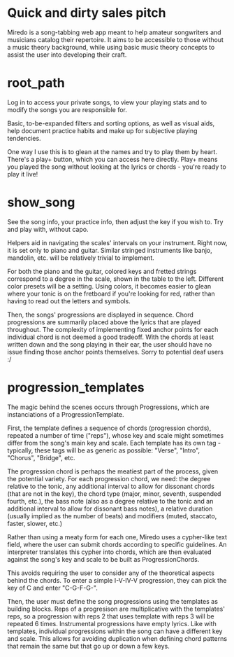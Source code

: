 # Quick and dirty sales pitch
Miredo is a song-tabbing web app meant to help amateur songwriters and musicians catalog their repertoire. It aims to be accessible to those without a music theory background, while using basic music theory concepts to assist the user into developing their craft.

# root_path
Log in to access your private songs, to view your playing stats and to modify the songs you are responsible for.

Basic, to-be-expanded filters and sorting options, as well as visual aids, help document practice habits and make up for subjective playing tendencies.

One way I use this is to glean at the names and try to play them by heart. There's a play+ button, which you can access here directly. Play+ means you played the song without looking at the lyrics or chords - you're ready to play it live!

# show_song
See the song info, your practice info, then adjust the key if you wish to. Try and play with, without capo.

Helpers aid in navigating the scales' intervals on your instrument. Right now, it is set only to piano and guitar. Similar stringed instruments like banjo, mandolin, etc. will be relatively trivial to implement.

For both the piano and the guitar, colored keys and fretted strings correspond to a degree in the scale, shown in the table to the left. Different color presets will be a setting. Using colors, it becomes easier to glean where your tonic is on the fretboard if you're looking for red, rather than having to read out the letters and symbols.

Then, the songs' progressions are displayed in sequence. Chord progressions are summarily placed above the lyrics that are played throughout. The complexity of implementing fixed anchor points for each individual chord is not deemed a good tradeoff. With the chords at least written down and the song playing in their ear, the user should have no issue finding those anchor points themselves. Sorry to potential deaf users :/

# progression_templates
The magic behind the scenes occurs through Progressions, which are instanciations of a ProgressionTemplate. 

First, the template defines a sequence of chords (progression chords), repeated a number of time ("reps"), whose key and scale might sometimes differ from the song's main key and scale. Each template has its own tag - typically, these tags will be as generic as possible: "Verse", "Intro", "Chorus", "Bridge", etc.

The progression chord is perhaps the meatiest part of the process, given the potential variety. For each progression chord, we need: the degree relative to the tonic, any additional interval to allow for dissonant chords (that are not in the key), the chord type (major, minor, seventh, suspended fourth, etc.), the bass note (also as a degree relative to the tonic and an additional interval to allow for dissonant bass notes), a relative duration (usually implied as the number of beats) and modifiers (muted, staccato, faster, slower, etc.)

Rather than using a meaty form for each one, Miredo uses a cypher-like text field, where the user can submit chords according to specific guidelines. An interpreter translates this cypher into chords, which are then evaluated against the song's key and scale to be built as ProgressionChords.

This avoids requiring the user to consider any of the theoretical aspects behind the chords. To enter a simple I-V-IV-V progression, they can pick the key of C and enter "C-G-F-G-". 

Then, the user must define the song progressions using the templates as building blocks. Reps of a progresison are multiplicative with the templates' reps, so a progression with reps 2 that uses template with reps 3 will be repeated 6 times. Instrumental progressions have empty lyrics. Like with templates, individual progressions within the song can have a different key and scale. This allows for avoiding duplication when defining chord patterns that remain the same but that go up or down a few keys. 